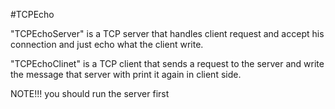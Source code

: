 #TCPEcho

"TCPEchoServer" is a TCP server that handles client request and accept his connection and just echo what the client write.

"TCPEchoClinet" is a TCP client that sends a request to the server and write the message that server with print it again in client side.

NOTE!!! you should run the server first
